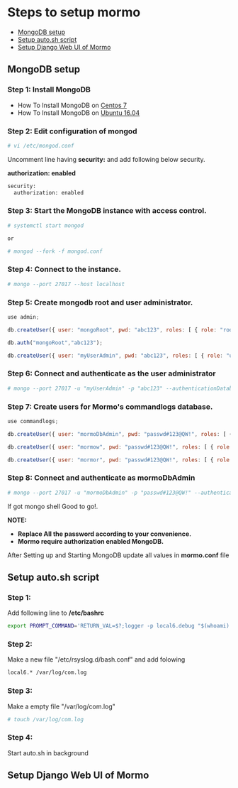 
# Steps to setup mormo

* [MongoDB setup](#mongodb-setup)
* [Setup auto.sh script](#setup-autosh-script)
* [Setup Django Web UI of Mormo](#setup-django-web-ui-of-mormo)

## MongoDB setup

### Step 1: Install MongoDB 

* How To Install MongoDB on [Centos 7](https://www.digitalocean.com/community/tutorials/how-to-install-mongodb-on-centos-7)
* How To Install MongoDB on [Ubuntu 16.04](https://www.digitalocean.com/community/tutorials/how-to-install-mongodb-on-ubuntu-16-04)


### Step 2: Edit configuration of mongod

```sh
# vi /etc/mongod.conf
```

Uncomment line having __security:__ and add following below security.


__authorization: enabled__

```sh
security:
  authorization: enabled
```

### Step 3: Start the MongoDB instance with access control.

```bash
# systemctl start mongod

or

# mongod --fork -f mongod.conf
```

### Step 4: Connect to the instance.

```bash
# mongo --port 27017 --host localhost
```

### Step 5: Create mongodb root and user administrator.

```js
use admin;

db.createUser({ user: "mongoRoot", pwd: "abc123", roles: [ { role: "root", db: "admin" } ] });

db.auth("mongoRoot","abc123");

db.createUser({ user: "myUserAdmin", pwd: "abc123", roles: [ { role: "userAdminAnyDatabase", db: "admin" } ] });
```

### Step 6: Connect and authenticate as the user administrator

```bash
# mongo --port 27017 -u "myUserAdmin" -p "abc123" --authenticationDatabase "admin"
```

### Step 7: Create users for Mormo's commandlogs database.

```js
use commandlogs;

db.createUser({ user: "mormoDbAdmin", pwd: "passwd#123@QW!", roles: [ { role: "dbOwner", db: "commandlogs" } ] });

db.createUser({ user: "mormow", pwd: "passwd#123@QW!", roles: [ { role: "readWrite", db: "commandlogs" } ] });

db.createUser({ user: "mormor", pwd: "passwd#123@QW!", roles: [ { role: "read", db: "commandlogs" } ] });
```

### Step 8: Connect and authenticate as mormoDbAdmin

```bash
# mongo --port 27017 -u "mormoDbAdmin" -p "passwd#123@QW!" --authenticationDatabase "commandlogs"
```

If got mongo shell Good to go!.


__NOTE:__

* __Replace All the password according to your convenience.__
* __Mormo require authorization enabled MongoDB.__

After Setting up and Starting MongoDB update all values in __mormo.conf__ file


## Setup auto.sh script

### Step 1: 

Add following line to __/etc/bashrc__ 

```bash
export PROMPT_COMMAND='RETURN_VAL=$?;logger -p local6.debug "$(whoami) [$$]: $(who am i) [$$]: $(history 1 | sed "s/^[ ]*[0-9]\+[ ]*//") [$RETURN_VAL]"'
```

### Step 2:

Make a new file "/etc/rsyslog.d/bash.conf" and add folowing

```bash
local6.* /var/log/com.log
```

### Step 3:

Make a empty file "/var/log/com.log"

```bash
# touch /var/log/com.log
```

### Step 4:

Start auto.sh in background


## Setup Django Web UI of Mormo

